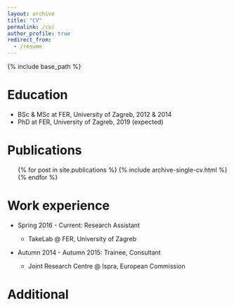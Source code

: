 ```yaml
---
layout: archive
title: "CV"
permalink: /cv/
author_profile: true
redirect_from:
  - /resume
---
```


{% include base_path %}

Education
======
* BSc & MSc at FER, University of Zagreb, 2012 & 2014
* PhD at FER, University of Zagreb, 2019 (expected)

Publications
======
  <ul>{% for post in site.publications %}
    {% include archive-single-cv.html %}
  {% endfor %}</ul>


Work experience
======
* Spring 2016 - Current: Research Assistant
  * TakeLab @ FER, University of Zagreb

* Autumn 2014 - Autumn 2015: Trainee, Consultant
  * Joint Research Centre @ Ispra, European Commission

Additional
======
